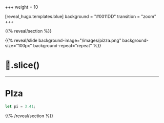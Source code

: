 +++
weight = 10

[reveal_hugo.templates.blue]
background = "#0011DD"
transition = "zoom"
+++

{{% reveal/section %}}

{{% reveal/slide background-image="/images/pizza.png" background-size="100px" background-repeat="repeat" %}}

# 🍕.slice()

---

# PIza

```ts
let pi = 3.41;
```

{{% /reveal/section %}}